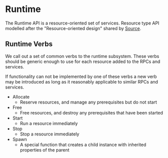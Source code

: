 # Runtime

The Runtime API is a resource-oriented set of services. Resource type API modelled after the "Resource-oriented design" shared by [Source](https://google.aip.dev/121).

## Runtime Verbs

We call out a set of common verbs to the runtime subsystem. These verbs should be generic enough to use for each resource added to the RPCs and services.

If functionality can not be implemented by one of these verbs a new verb may be introduced as long as it reasonably applicable to similar RPCs and services.

* Allocate
  * Reserve resources, and manage any prerequisites but do not start
* Free
  * Free resources, and destroy any prerequisites that have been started
* Start
  * Run a resource immediately
* Stop
  * Stop a resource immediately
* Spawn
  * A special function that creates a child instance with inherited properties of the parent
